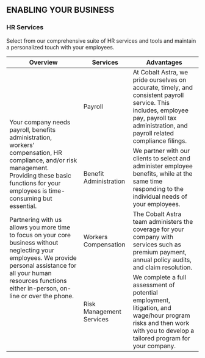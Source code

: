 ## ENABLING YOUR BUSINESS

### HR Services

Select from our comprehensive suite of HR services and tools and maintain a personalized touch with your employees.

<table>
  <thead>
    <tr>
      <th>Overview</th>
      <th>Services</th>
      <th>Advantages</th>
    </tr>
  </thead>
  <tbody>
    <tr>
      <td rowspan="5">
        <p>Your company needs payroll, benefits administration, workers’ compensation, HR compliance, and/or risk management. Providing these basic functions for your employees is time-consuming but essential.</p>
        <p>Partnering with us allows you more time to focus on your core business without neglecting your employees. We provide personal assistance for all your human resources functions either in-person, on-line or over the phone.</p>
      </td>
    </tr>
    <tr>
      <td>Payroll</td>
      <td>At Cobalt Astra, we pride ourselves on accurate, timely, and consistent payroll service. This includes, employee pay, payroll tax administration, and payroll related compliance filings.</td>
    </tr>
    <tr>
      <td>Benefit Administration</td>
      <td>We partner with our clients to select and administer employee benefits, while at the same time responding to the individual needs of your employees.</td>
    </tr>
    <tr>
      <td>Workers Compensation</td>
      <td>The Cobalt Astra team administers the coverage for your company with services such as premium payment, annual policy audits, and claim resolution.</td>
    </tr>
    <tr>
      <td>Risk Management Services</td>
      <td>We complete a full assessment of potential employment, litigation, and wage/hour program risks and then work with you to develop a tailored program for your company.</td>
    </tr>
  </tbody>
</table>
